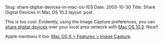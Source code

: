 Slug: share-digital-devices-in-mac-os-103
Date: 2003-10-30
Title: Share Digital Devices in Mac OS 10.3
layout: post

This is too cool. Evidently, using the Image Capture preferences, you can <a href="http://www.macosxhints.com/article.php?story=20031028064213303">share digital devices</a> over your local area network with <a href="http://www.apple.com/macosx/">Mac OS 10.3</a>. Nice!!

Apple mentions it too: <a href="http://www.apple.com/macosx/features/imagecapture/">Mac OS X &gt; Features &gt; Image Capture</a>.
